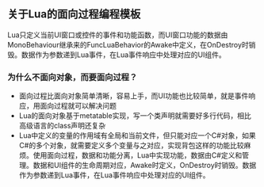 ﻿

## 关于Lua的面向过程编程模板

Lua只定义当前UI窗口或控件的事件和功能函数，而UI窗口功能的数据由MonoBehaviour继承来的FuncLuaBehavior的Awake中定义，在OnDestroy时销毁。数据作为参数递到Lua事件，在Lua事件响应中处理对应的UI组件。

### 为什么不面向对象，而要面向过程？

* 面向过程比面向对象简单清晰，容易上手，而UI功能也比较简单，就是事件响应，用面向过程就可以解决问题
* Lua的面向对象基于metatable实现，写一个类声明就需要好多行代码，相比高级语言的class声明还复杂
* Lua中定义的变量的作用域有全局和当前文件，但只能对应一个C#对象，如果C#的多个对象，就需要定义多个变量与之对应，实现背包这样的功能比较麻烦。使用面向过程，数据和功能分离，Lua中实现功能，数据由C#定义和管理。数据和UI组件的生命周期对应，Awake时定义，OnDestroy时销毁。数据作为参数递到Lua事件，在Lua事件响应中处理对应的UI组件。



